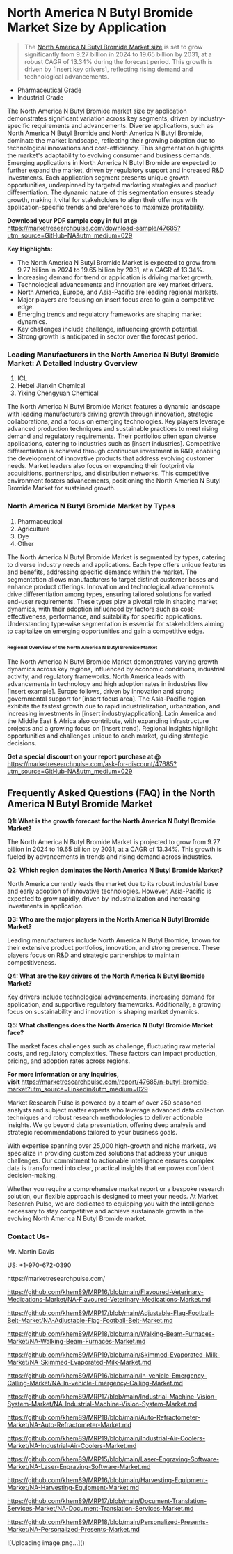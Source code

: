 <h1>North America N Butyl Bromide Market&nbsp;Size by Application</h1><blockquote><p>The <a href="https://marketresearchpulse.com/download-sample/47685?utm_source=GitHub-NA&amp;utm_medium=029">North America N Butyl Bromide Market size</a> is set to grow significantly from 9.27 billion in 2024 to 19.65 billion by 2031, at a robust CAGR of 13.34% during the forecast period. This growth is driven by [insert key drivers], reflecting rising demand and technological advancements.</p></blockquote><ul><li>Pharmaceutical Grade <li> Industrial Grade</li></ul><p>The North America N Butyl Bromide market size by application demonstrates significant variation across key segments, driven by industry-specific requirements and advancements. Diverse applications, such as North America N Butyl Bromide and North America N Butyl Bromide, dominate the market landscape, reflecting their growing adoption due to technological innovations and cost-efficiency. This segmentation highlights the market's adaptability to evolving consumer and business demands. Emerging applications in North America N Butyl Bromide are expected to further expand the market, driven by regulatory support and increased R&D investments. Each application segment presents unique growth opportunities, underpinned by targeted marketing strategies and product differentiation. The dynamic nature of this segmentation ensures steady growth, making it vital for stakeholders to align their offerings with application-specific trends and preferences to maximize profitability.</p><p><strong>Download your PDF sample copy in full at @ </strong><a href="https://marketresearchpulse.com/download-sample/47685?utm_source=GitHub-NA&amp;utm_medium=029">https://marketresearchpulse.com/download-sample/47685?utm_source=GitHub-NA&amp;utm_medium=029</a></p><p><strong>Key Highlights: </strong></p><ul><li>The North America N Butyl Bromide Market is expected to grow from 9.27 billion in 2024 to 19.65 billion by 2031, at a CAGR of 13.34%.</li><li>Increasing demand for trend or application is driving market growth.</li><li>Technological advancements and innovation are key market drivers.</li><li>North America, Europe, and Asia-Pacific are leading regional markets.</li><li>Major players are focusing on insert focus area to gain a competitive edge.</li><li>Emerging trends and regulatory frameworks are shaping market dynamics.</li><li>Key challenges include challenge, influencing growth potential.</li><li>Strong growth is anticipated in sector over the forecast period.</li></ul><h3>Leading Manufacturers in the North America N Butyl Bromide Market: A Detailed Industry Overview</h3><ol><li>ICL</li><li>Hebei Jianxin Chemical</li><li>Yixing Chengyuan Chemical</li></ol><div class="flex max-w-full flex-col flex-grow"><div class="min-h-8 text-message flex w-full flex-col items-end gap-2 whitespace-normal break-words [.text-message+&amp;]:mt-5" dir="auto" data-message-author-role="assistant" data-message-id="fd8432e4-4910-450d-b182-61b7bfb0a01f" data-message-model-slug="gpt-4o"><div class="flex w-full flex-col gap-1 empty:hidden first:pt-[3px]"><div class="markdown prose w-full break-words dark:prose-invert light"><p>The North America N Butyl Bromide Market features a dynamic landscape with leading manufacturers driving growth through innovation, strategic collaborations, and a focus on emerging technologies. Key players leverage advanced production techniques and sustainable practices to meet rising demand and regulatory requirements. Their portfolios often span diverse applications, catering to industries such as [insert industries]. Competitive differentiation is achieved through continuous investment in R&amp;D, enabling the development of innovative products that address evolving customer needs. Market leaders also focus on expanding their footprint via acquisitions, partnerships, and distribution networks. This competitive environment fosters advancements, positioning the North America N Butyl Bromide Market for sustained growth.</p></div></div></div></div><h3>North America N Butyl Bromide Market by Types</h3><ol><li>Pharmaceutical <li> Agriculture <li> Dye <li> Other</li></ol><div class="flex max-w-full flex-col flex-grow"><div class="min-h-8 text-message flex w-full flex-col items-end gap-2 whitespace-normal break-words [.text-message+&amp;]:mt-5" dir="auto" data-message-author-role="assistant" data-message-id="084470be-0bb7-4664-bddf-5156b4f41249" data-message-model-slug="gpt-4o-mini"><div class="flex w-full flex-col gap-1 empty:hidden first:pt-[3px]"><div class="markdown prose w-full break-words dark:prose-invert light"><p>The North America N Butyl Bromide Market is segmented by types, catering to diverse industry needs and applications. Each type offers unique features and benefits, addressing specific demands within the market. The segmentation allows manufacturers to target distinct customer bases and enhance product offerings. Innovation and technological advancements drive differentiation among types, ensuring tailored solutions for varied end-user requirements. These types play a pivotal role in shaping market dynamics, with their adoption influenced by factors such as cost-effectiveness, performance, and suitability for specific applications. Understanding type-wise segmentation is essential for stakeholders aiming to capitalize on emerging opportunities and gain a competitive edge.</p></div></div></div></div><h3><span style="font-size: 11px;">Regional Overview of the North America N Butyl Bromide Market</span></h3><div class="flex max-w-full flex-col flex-grow"><div class="min-h-8 text-message flex w-full flex-col items-end gap-2 whitespace-normal break-words [.text-message+&amp;]:mt-5" dir="auto" data-message-author-role="assistant" data-message-id="e9038762-ce64-4e30-91c9-9bd413514231" data-message-model-slug="gpt-4o-mini"><div class="flex w-full flex-col gap-1 empty:hidden first:pt-[3px]"><div class="markdown prose w-full break-words dark:prose-invert light"><p>The North America N Butyl Bromide Market demonstrates varying growth dynamics across key regions, influenced by economic conditions, industrial activity, and regulatory frameworks. North America leads with advancements in technology and high adoption rates in industries like [insert example]. Europe follows, driven by innovation and strong governmental support for [insert focus area]. The Asia-Pacific region exhibits the fastest growth due to rapid industrialization, urbanization, and increasing investments in [insert industry/application]. Latin America and the Middle East &amp; Africa also contribute, with expanding infrastructure projects and a growing focus on [insert trend]. Regional insights highlight opportunities and challenges unique to each market, guiding strategic decisions.</p></div></div></div></div><p><strong>Get a special discount on your report purchase at @ </strong><a href="https://marketresearchpulse.com/ask-for-discount/47685?utm_source=GitHub-NA&amp;utm_medium=029">https://marketresearchpulse.com/ask-for-discount/47685?utm_source=GitHub-NA&amp;utm_medium=029</a></p><h2>Frequently Asked Questions (FAQ) in the North America N Butyl Bromide Market</h2><p><strong>Q1: What is the growth forecast for the North America N Butyl Bromide Market?</strong></p><p>The North America N Butyl Bromide Market is projected to grow from 9.27 billion in 2024 to 19.65 billion by 2031, at a CAGR of 13.34%. This growth is fueled by advancements in trends and rising demand across industries.</p><p><strong>Q2: Which region dominates the North America N Butyl Bromide Market?</strong></p><p>North America currently leads the market due to its robust industrial base and early adoption of innovative technologies. However, Asia-Pacific is expected to grow rapidly, driven by industrialization and increasing investments in application.</p><p><strong>Q3: Who are the major players in the North America N Butyl Bromide Market?</strong></p><p>Leading manufacturers include North America N Butyl Bromide, known for their extensive product portfolios, innovation, and strong presence. These players focus on R&amp;D and strategic partnerships to maintain competitiveness.</p><p><strong>Q4: What are the key drivers of the North America N Butyl Bromide Market?</strong></p><p>Key drivers include technological advancements, increasing demand for application, and supportive regulatory frameworks. Additionally, a growing focus on sustainability and innovation is shaping market dynamics.</p><p><strong>Q5: What challenges does the North America N Butyl Bromide Market face?</strong></p><p>The market faces challenges such as challenge, fluctuating raw material costs, and regulatory complexities. These factors can impact production, pricing, and adoption rates across regions.</p><p><strong>For more information or any inquiries, visit&nbsp;</strong><a href="https://marketresearchpulse.com/report/47685/n-butyl-bromide-market?utm_source=Linkedin&utm_medium=029">https://marketresearchpulse.com/report/47685/n-butyl-bromide-market?utm_source=Linkedin&utm_medium=029</a></p><p>Market Research Pulse is powered by a team of over 250 seasoned analysts and subject matter experts who leverage advanced data collection techniques and robust research methodologies to deliver actionable insights. We go beyond data presentation, offering deep analysis and strategic recommendations tailored to your business goals.</p><p>With expertise spanning over 25,000 high-growth and niche markets, we specialize in providing customized solutions that address your unique challenges. Our commitment to actionable intelligence ensures complex data is transformed into clear, practical insights that empower confident decision-making.</p><p>Whether you require a comprehensive market report or a bespoke research solution, our flexible approach is designed to meet your needs. At Market Research Pulse, we are dedicated to equipping you with the intelligence necessary to stay competitive and achieve sustainable growth in the evolving North America N Butyl Bromide market.</p><h3><strong>Contact Us-</strong></h3><p>Mr. Martin Davis</p><p>US: +1-970-672-0390</p><p>https://marketresearchpulse.com/</p><p><a href="https://github.com/khem89/MRP16/blob/main/Flavoured-Veterinary-Medications-Market/NA-Flavoured-Veterinary-Medications-Market.md">https://github.com/khem89/MRP16/blob/main/Flavoured-Veterinary-Medications-Market/NA-Flavoured-Veterinary-Medications-Market.md</a></p><p><a href="https://github.com/khem89/MRP17/blob/main/Adjustable-Flag-Football-Belt-Market/NA-Adjustable-Flag-Football-Belt-Market.md">https://github.com/khem89/MRP17/blob/main/Adjustable-Flag-Football-Belt-Market/NA-Adjustable-Flag-Football-Belt-Market.md</a></p><p><a href="https://github.com/khem89/MRP18/blob/main/Walking-Beam-Furnaces-Market/NA-Walking-Beam-Furnaces-Market.md">https://github.com/khem89/MRP18/blob/main/Walking-Beam-Furnaces-Market/NA-Walking-Beam-Furnaces-Market.md</a></p><p><a href="https://github.com/khem89/MRP19/blob/main/Skimmed-Evaporated-Milk-Market/NA-Skimmed-Evaporated-Milk-Market.md">https://github.com/khem89/MRP19/blob/main/Skimmed-Evaporated-Milk-Market/NA-Skimmed-Evaporated-Milk-Market.md</a></p><p><a href="https://github.com/khem89/MRP16/blob/main/In-vehicle-Emergency-Calling-Market/NA-In-vehicle-Emergency-Calling-Market.md">https://github.com/khem89/MRP16/blob/main/In-vehicle-Emergency-Calling-Market/NA-In-vehicle-Emergency-Calling-Market.md</a></p><p><a href="https://github.com/khem89/MRP17/blob/main/Industrial-Machine-Vision-System-Market/NA-Industrial-Machine-Vision-System-Market.md">https://github.com/khem89/MRP17/blob/main/Industrial-Machine-Vision-System-Market/NA-Industrial-Machine-Vision-System-Market.md</a></p><p><a href="https://github.com/khem89/MRP18/blob/main/Auto-Refractometer-Market/NA-Auto-Refractometer-Market.md">https://github.com/khem89/MRP18/blob/main/Auto-Refractometer-Market/NA-Auto-Refractometer-Market.md</a></p><p><a href="https://github.com/khem89/MRP19/blob/main/Industrial-Air-Coolers-Market/NA-Industrial-Air-Coolers-Market.md">https://github.com/khem89/MRP19/blob/main/Industrial-Air-Coolers-Market/NA-Industrial-Air-Coolers-Market.md</a></p><p><a href="https://github.com/khem89/MRP15/blob/main/Laser-Engraving-Software-Market/NA-Laser-Engraving-Software-Market.md">https://github.com/khem89/MRP15/blob/main/Laser-Engraving-Software-Market/NA-Laser-Engraving-Software-Market.md</a></p><p><a href="https://github.com/khem89/MRP16/blob/main/Harvesting-Equipment-Market/NA-Harvesting-Equipment-Market.md">https://github.com/khem89/MRP16/blob/main/Harvesting-Equipment-Market/NA-Harvesting-Equipment-Market.md</a></p><p><a href="https://github.com/khem89/MRP17/blob/main/Document-Translation-Services-Market/NA-Document-Translation-Services-Market.md">https://github.com/khem89/MRP17/blob/main/Document-Translation-Services-Market/NA-Document-Translation-Services-Market.md</a></p><p><a href="https://github.com/khem89/MRP18/blob/main/Personalized-Presents-Market/NA-Personalized-Presents-Market.md">https://github.com/khem89/MRP18/blob/main/Personalized-Presents-Market/NA-Personalized-Presents-Market.md</a></p>
![Uploading image.png…]()

